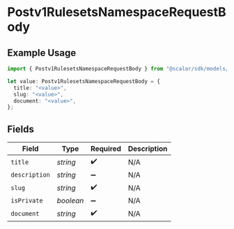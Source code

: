 # Postv1RulesetsNamespaceRequestBody

## Example Usage

```typescript
import { Postv1RulesetsNamespaceRequestBody } from "@scalar/sdk/models/operations";

let value: Postv1RulesetsNamespaceRequestBody = {
  title: "<value>",
  slug: "<value>",
  document: "<value>",
};
```

## Fields

| Field              | Type               | Required           | Description        |
| ------------------ | ------------------ | ------------------ | ------------------ |
| `title`            | *string*           | :heavy_check_mark: | N/A                |
| `description`      | *string*           | :heavy_minus_sign: | N/A                |
| `slug`             | *string*           | :heavy_check_mark: | N/A                |
| `isPrivate`        | *boolean*          | :heavy_minus_sign: | N/A                |
| `document`         | *string*           | :heavy_check_mark: | N/A                |